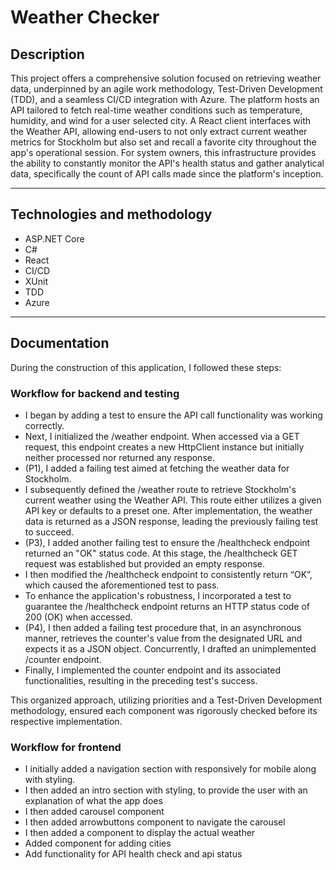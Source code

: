 # Weather Checker

## Description

This project offers a comprehensive solution focused on retrieving weather data, underpinned by an agile work methodology, Test-Driven Development (TDD), and a seamless CI/CD integration with Azure. The platform hosts an API tailored to fetch real-time weather conditions such as temperature, humidity, and wind for a user selected city. A React client interfaces with the Weather API, allowing end-users to not only extract current weather metrics for Stockholm but also set and recall a favorite city throughout the app's operational session. For system owners, this infrastructure provides the ability to constantly monitor the API's health status and gather analytical data, specifically the count of API calls made since the platform's inception.

---

## Technologies and methodology

- ASP.NET Core
- C#
- React
- CI/CD
- XUnit
- TDD
- Azure

---

## Documentation

During the construction of this application, I followed these steps:

### Workflow for backend and testing

- I began by adding a test to ensure the API call functionality was working correctly.
- Next, I initialized the /weather endpoint. When accessed via a GET request, this endpoint creates a new HttpClient instance but initially neither processed nor returned any response.
- (P1), I added a failing test aimed at fetching the weather data for Stockholm.
- I subsequently defined the /weather route to retrieve Stockholm's current weather using the Weather API. This route either utilizes a given API key or defaults to a preset one. After implementation, the weather data is returned as a JSON response, leading the previously failing test to succeed.
- (P3), I added another failing test to ensure the /healthcheck endpoint returned an "OK" status code. At this stage, the /healthcheck GET request was established but provided an empty response.
- I then modified the /healthcheck endpoint to consistently return “OK”, which caused the aforementioned test to pass.
- To enhance the application's robustness, I incorporated a test to guarantee the /healthcheck endpoint returns an HTTP status code of 200 (OK) when accessed.
- (P4), I then added a failing test procedure that, in an asynchronous manner, retrieves the counter's value from the designated URL and expects it as a JSON object. Concurrently, I drafted an unimplemented /counter endpoint.
- Finally, I implemented the counter endpoint and its associated functionalities, resulting in the preceding test's success.

This organized approach, utilizing priorities and a Test-Driven Development methodology, ensured each component was rigorously checked before its respective implementation.

### Workflow for frontend

- I initially added a navigation section with responsively for mobile along with styling.
- I then added an intro section with styling, to provide the user with an explanation of what the app does
- I then added carousel component
- I then added arrowbuttons component to navigate the carousel
- I then added a component to display the actual weather
- Added component for adding cities
- Add functionality for API health check and api status